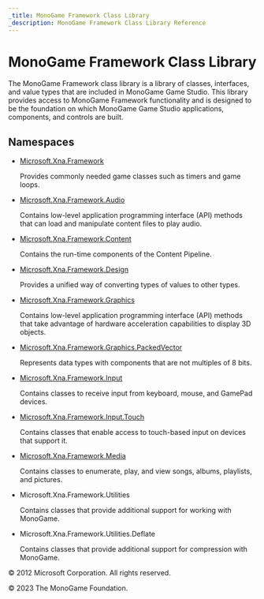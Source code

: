 ```yaml
---
_title: MonoGame Framework Class Library
_description: MonoGame Framework Class Library Reference
---
```


# MonoGame Framework Class Library

The MonoGame Framework class library is a library of classes, interfaces, and value types that are included in MonoGame Game Studio. This library provides access to MonoGame Framework functionality and is designed to be the foundation on which MonoGame Game Studio applications, components, and controls are built.

## Namespaces

- [Microsoft.Xna.Framework](xref:Microsoft.Xna.Framework)

    Provides commonly needed game classes such as timers and game loops.

- [Microsoft.Xna.Framework.Audio](xref:Microsoft.Xna.Framework.Audio)

    Contains low-level application programming interface (API) methods that can load and manipulate content files to play audio.

- [Microsoft.Xna.Framework.Content](xref:Microsoft.Xna.Framework.Content)

    Contains the run-time components of the Content Pipeline.

- [Microsoft.Xna.Framework.Design](xref:Microsoft.Xna.Framework.Design)

    Provides a unified way of converting types of values to other types.

- [Microsoft.Xna.Framework.Graphics](xref:Microsoft.Xna.Framework.Graphics)

    Contains low-level application programming interface (API) methods that take advantage of hardware acceleration capabilities to display 3D objects.

- [Microsoft.Xna.Framework.Graphics.PackedVector](xref:Microsoft.Xna.Framework.Graphics.PackedVector)

    Represents data types with components that are not multiples of 8 bits.

- [Microsoft.Xna.Framework.Input](xref:Microsoft.Xna.Framework.Input)

    Contains classes to receive input from keyboard, mouse, and GamePad devices.

- [Microsoft.Xna.Framework.Input.Touch](xref:Microsoft.Xna.Framework.Input.Touch)

    Contains classes that enable access to touch-based input on devices that support it.

- [Microsoft.Xna.Framework.Media](xref:Microsoft.Xna.Framework.Media)

    Contains classes to enumerate, play, and view songs, albums, playlists, and pictures.

- Microsoft.Xna.Framework.Utilities

    Contains classes that provide additional support for working with MonoGame.

- Microsoft.Xna.Framework.Utilities.Deflate

    Contains classes that provide additional support for compression with MonoGame.

© 2012 Microsoft Corporation. All rights reserved.

© 2023 The MonoGame Foundation.
